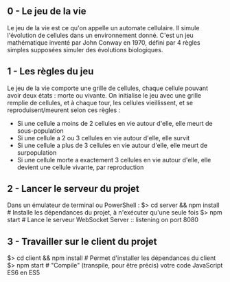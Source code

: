 ## 0 - Le jeu de la vie

Le jeu de la vie est ce qu'on appelle un automate cellulaire.
 Il simule l'évolution de cellules dans un environnement donné.
C'est un jeu mathématique inventé par John Conway en 1970,
 défini par 4 règles simples supposées simuler des évolutions biologiques.

## 1 - Les règles du jeu

Le jeu de la vie comporte une grille de cellules, chaque cellule pouvant avoir deux états : morte ou vivante.
On initialise le jeu avec une grille remplie de cellules, et à  chaque tour, les cellules vieillissent, et se reproduisent/meurent selon ces règles :
* Si une cellule a moins de 2 cellules en vie autour d'elle, elle meurt de sous-population
* Si une cellule a 2 ou 3 cellules en vie autour d'elle, elle survit
* Si une cellule a plus de 3 cellules en vie autour d'elle, elle meurt de surpopulation
* Si une cellule morte a exactement 3 cellules en vie autour d'elle, elle devient une cellule vivante, par reproduction

## 2 - Lancer le serveur du projet 

Dans un émulateur de terminal ou PowerShell :
$> cd server && npm install # Installe les dépendances du projet, à n'exécuter qu'une seule fois
$> npm start # Lance le serveur
WebSocket Server :: listening on port 8080


## 3 - Travailler sur le client du projet


$> cd client && npm install # Permet d'installer les dépendances du client
$> npm start # "Compile" (transpile, pour être précis) votre code JavaScript ES6 en ES5
